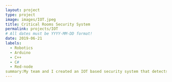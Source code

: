 ```yaml
---
layout: project
type: project
image: images/IOT.jpeg
title: Critical Rooms Security System
permalink: projects/IOT
# All dates must be YYYY-MM-DD format!
date: 2019-06-21
labels:
  - Robotics
  - Arduino
  - C++
  - C#
  - Red-node
summary:My team and I created an IOT based security system that detects water leaks, temperature increase, smoke, and humidity levels. We added a little bit of machine learning that can predict when a fire incident will rise then locate and call the nearest fire department.
---
```






